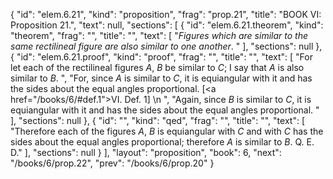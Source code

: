 {
  "id": "elem.6.21",
  "kind": "proposition",
  "frag": "prop.21",
  "title": "BOOK VI: Proposition 21.",
  "text": null,
  "sections": [
    {
      "id": "elem.6.21.theorem",
      "kind": "theorem",
      "frag": "",
      "title": "",
      "text": [
        "<var>Figures which are similar to the same rectilineal figure are also similar to one another</var>. "
      ],
      "sections": null
    },
    {
      "id": "elem.6.21.proof",
      "kind": "proof",
      "frag": "",
      "title": "",
      "text": [
        "For let each of the rectilineal figures <var>A</var>, <var>B</var> be similar to <var>C</var>; I say that <var>A</var> is also similar to <var>B</var>. ",
        "For, since <var>A</var> is similar to <var>C</var>, it is equiangular with it and has the sides about the equal angles proportional. [<a href=\"/books/6/#def.1\">VI. Def. 1</a>] \n      ",
        "Again, since <var>B</var> is similar to <var>C</var>, it is equiangular with it and has the sides about the equal angles proportional. "
      ],
      "sections": null
    },
    {
      "id": "",
      "kind": "qed",
      "frag": "",
      "title": "",
      "text": [
        "Therefore each of the figures <var>A</var>, <var>B</var> is equiangular with <var>C</var> and with <var>C</var> has the sides about the equal angles proportional; therefore <var>A</var> is similar to <var>B</var>. Q. E. D."
      ],
      "sections": null
    }
  ],
  "layout": "proposition",
  "book": 6,
  "next": "/books/6/prop.22",
  "prev": "/books/6/prop.20"
}
